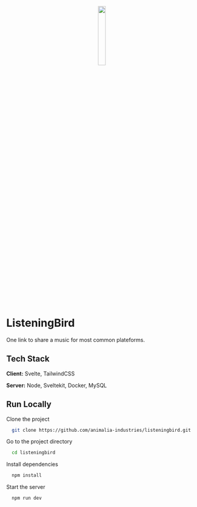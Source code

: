 <p align="center">
  <img width="20%" align="center" src="https://github.com/user-attachments/assets/5ff24329-894c-4fa5-b600-4d54bc7a2444" />
</p>


# ListeningBird

One link to share a music for most common plateforms.




## Tech Stack

**Client:** Svelte, TailwindCSS

**Server:** Node, Sveltekit, Docker, MySQL


## Run Locally

Clone the project

```bash
  git clone https://github.com/animalia-industries/listeningbird.git
```

Go to the project directory

```bash
  cd listeningbird
```

Install dependencies

```bash
  npm install
```

Start the server

```bash
  npm run dev
```

